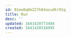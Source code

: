 ```yaml
---
id: 01ee8q0m227k04azudkr91q
title: Run
desc: ''
updated: 1641420773484
created: 1641420316995
---
```



